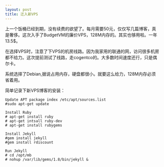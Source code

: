 ```yaml
---
layout: post
title: 迁入新VPS
---
```

上一个饭桶已经到期，没有续费的欲望了。每月需要50元，仅仅写几篇博客，真是奢侈。这次入手了BudgetVM的廉价VPS，128M内存的。其实也够用啦。一年13.5$。

在选择VPS时，注意了下VPS的机房线路。因为我家用的联通的网，访问很多机房都不给力。这次提前测试了线路，走cogentco的。大多数时间速度还行，只是偶尔卡。

系统选择了Debian,据说占用内存，硬盘都很小。就要这么给力，128M内存必须省着用。

简单记录下新VPS博客的安装：

	Update APT package index /etc/apt/sources.list
	#sudo apt-get update
	
	Install Ruby
	# apt-get install ruby
	# apt-get intsall ruby-dev
	# apt-get install rubygems
	
	Install Jekyll
	#gem install jekyll
	#gem install rdiscount
	
	Run Jekyll
	# cd /opt/mb
	# nohup /var/lib/gems/1.8/bin/jekyll &



